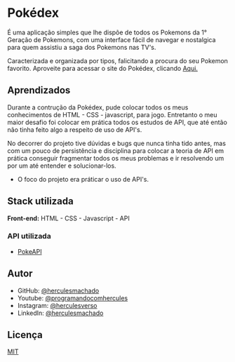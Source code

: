
# Pokédex

É uma aplicação simples que lhe dispõe de todos os Pokemons da 1° Geração de Pokemons, com uma interface fácil de navegar e nostalgica para quem assistiu a saga dos Pokemons nas TV's. 

Caracterizada e organizada por tipos, falicitando a procura do seu Pokemon favorito. Aproveite para acessar o site do Pokédex, clicando [Aqui.](https://pokemon-pokedex-cards.netlify.app/)




## Aprendizados

Durante a contrução da Pokédex, pude colocar todos os meus conhecimentos de HTML - CSS - javascript, para jogo. Entretanto o meu maior desafio foi colocar em prática todos os estudos de API, que até então não tinha feito algo a respeito de uso de API's. 

No decorrer do projeto tive dúvidas  e bugs que nunca tinha tido antes, mas com um pouco de persistência e disciplina para colocar a teoria de API em prática conseguir fragmentar todos os meus problemas e ir resolvendo um por um até entender e solucionar-los.

- O foco do projeto era práticar o uso de API's.


## Stack utilizada

**Front-end:** HTML - CSS - Javascript - API

### API utilizada
 - [PokeAPI](https://pokeapi.co/)

## Autor

- GitHub: [@herculesmachado](https://www.github.com/herculesverso)
- Youtube: [@programandocomhercules](https://www.youtube.com/channel/UC72zObeIn9h3g1oVb6Iq7Bg)
- Instagram: [@herculesverso](https://www.instagram.com/herculesverso/?hl=pt-br)
- LinkedIn: [@herculesmachado](https://www.linkedin.com/in/herculesmachado/)


## Licença

[MIT](https://choosealicense.com/licenses/mit/)

